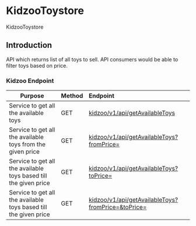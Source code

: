 # KidzooToystore
KidzooToystore

## Introduction
API which returns list of all toys to sell. API consumers would be able to filter toys based on price.

### Kidzoo Endpoint

Purpose                                                                                                                  | Method  | Endpoint
------------------------------------------------------------------------------------------------------------------------ | :------ | :-----------------------------------------------------
Service to get all the available toys                                                                                    | GET     | [kidzoo/v1/api/getAvailableToys](http://localhost:8090/kidzoo/v1/api/getAvailableToys)
Service to get all the available toys from the given price                                                               | GET     | [kidzoo/v1/api/getAvailableToys?fromPrice=<Value>](http://localhost:8090/kidzoo/v1/api/getAvailableToys?fromPrice=500)
Service to get all the available toys based till the given price                                                         | GET     | [kidzoo/v1/api/getAvailableToys?toPrice=<Value>](http://localhost:8090/kidzoo/v1/api/getAvailableToys?toPrice=500)
Service to get all the available toys based till the given price                                                         | GET     | [kidzoo/v1/api/getAvailableToys?fromPrice=<Value>&toPrice=<Value>](http://localhost:8090/kidzoo/v1/api/getAvailableToys?fromPrice=500&toPrice=1000)

